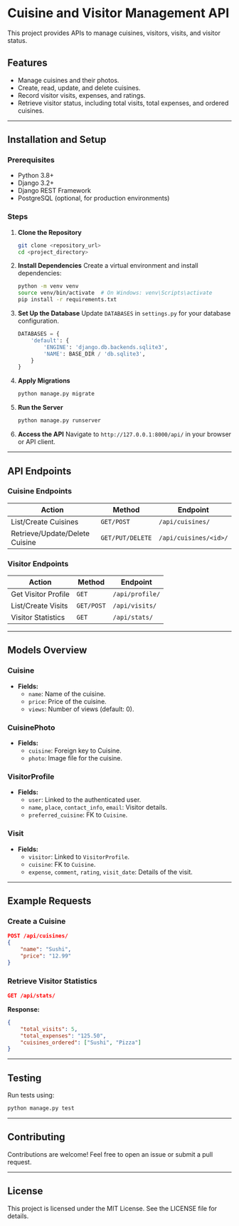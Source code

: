 # Cuisine and Visitor Management API

This project provides APIs to manage cuisines, visitors, visits, and visitor status.

## Features

- Manage cuisines and their photos.
- Create, read, update, and delete cuisines.
- Record visitor visits, expenses, and ratings.
- Retrieve visitor status, including total visits, total expenses, and ordered cuisines.

---

## Installation and Setup

### Prerequisites

- Python 3.8+
- Django 3.2+
- Django REST Framework
- PostgreSQL (optional, for production environments)

### Steps

1. **Clone the Repository**
   ```bash
   git clone <repository_url>
   cd <project_directory>
   ```

2. **Install Dependencies**
   Create a virtual environment and install dependencies:
   ```bash
   python -m venv venv
   source venv/bin/activate  # On Windows: venv\Scripts\activate
   pip install -r requirements.txt
   ```

3. **Set Up the Database**
   Update `DATABASES` in `settings.py` for your database configuration.
   ```python
   DATABASES = {
       'default': {
           'ENGINE': 'django.db.backends.sqlite3',
           'NAME': BASE_DIR / 'db.sqlite3',
       }
   }
   ```

4. **Apply Migrations**
   ```bash
   python manage.py migrate
   ```

5. **Run the Server**
   ```bash
   python manage.py runserver
   ```

6. **Access the API**
   Navigate to `http://127.0.0.1:8000/api/` in your browser or API client.

---

## API Endpoints

### Cuisine Endpoints

| **Action**                     | **Method** | **Endpoint**           |
|--------------------------------|------------|------------------------|
| List/Create Cuisines           | `GET/POST` | `/api/cuisines/`       |
| Retrieve/Update/Delete Cuisine | `GET/PUT/DELETE` | `/api/cuisines/<id>/` |

### Visitor Endpoints

| **Action**            | **Method** | **Endpoint**   |
|-----------------------|------------|----------------|
| Get Visitor Profile   | `GET`      | `/api/profile/`|
| List/Create Visits    | `GET/POST` | `/api/visits/` |
| Visitor Statistics    | `GET`      | `/api/stats/`  |

---

## Models Overview

### Cuisine
- **Fields:**
  - `name`: Name of the cuisine.
  - `price`: Price of the cuisine.
  - `views`: Number of views (default: 0).

### CuisinePhoto
- **Fields:**
  - `cuisine`: Foreign key to Cuisine.
  - `photo`: Image file for the cuisine.

### VisitorProfile
- **Fields:**
  - `user`: Linked to the authenticated user.
  - `name`, `place`, `contact_info`, `email`: Visitor details.
  - `preferred_cuisine`: FK to `Cuisine`.

### Visit
- **Fields:**
  - `visitor`: Linked to `VisitorProfile`.
  - `cuisine`: FK to `Cuisine`.
  - `expense`, `comment`, `rating`, `visit_date`: Details of the visit.

---

## Example Requests

### Create a Cuisine
```json
POST /api/cuisines/
{
    "name": "Sushi",
    "price": "12.99"
}
```

### Retrieve Visitor Statistics
```json
GET /api/stats/
```
**Response:**
```json
{
    "total_visits": 5,
    "total_expenses": "125.50",
    "cuisines_ordered": ["Sushi", "Pizza"]
}
```

---

## Testing

Run tests using:
```bash
python manage.py test
```

---

## Contributing

Contributions are welcome! Feel free to open an issue or submit a pull request.

---

## License

This project is licensed under the MIT License. See the LICENSE file for details.
